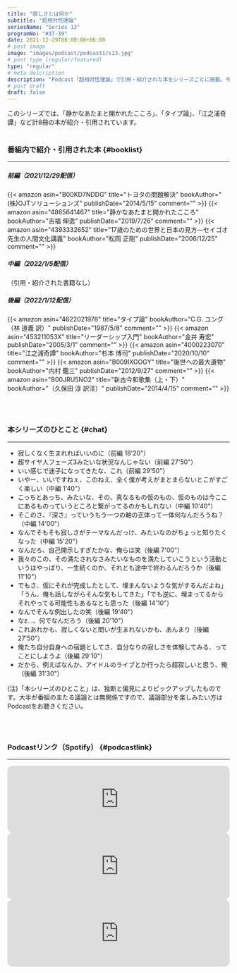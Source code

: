 ```yaml
---
title: "寂しさとは何か"
subtitle: "超相対性理論"
seriesName: "Series 13"
programNo: "#37-39"
date: 2021-12-29T08:00:00+06:00
# post image
image: "images/podcast/podcast1/s13.jpg"
# post type (regular/featured)
type: "regular"
# meta description
description: "Podcast「超相対性理論」で引用・紹介された本をシリーズごとに掲載。今回のテーマは「寂しさとは何か」です。"
# post draft
draft: false
---
```


このシリーズでは、「静かなあたまと開かれたこころ」、「タイプ論」、「江之浦奇譚」など計8冊の本が紹介・引用されています。<br>
<br>

### 番組内で紹介・引用された本 {#booklist}
<hr>

##### 前編（2021/12/29配信）
{{< amazon asin="B00KD7NDDG" title="トヨタの問題解決" bookAuthor="(株)OJTソリューションズ" publishDate="2014/5/15" comment="" >}}
{{< amazon asin="4865641467" title="静かなあたまと開かれたこころ" bookAuthor="吉福 伸逸" publishDate="2019/7/26" comment="" >}}
{{< amazon asin="4393332652" title="17歳のための世界と日本の見方―セイゴオ先生の人間文化講義" bookAuthor="松岡 正剛" publishDate="2006/12/25" comment="" >}}
<br>

##### 中編（2022/1/5配信）
（引用・紹介された書籍なし）
<br>

##### 後編（2022/1/12配信）
{{< amazon asin="4622021978" title="タイプ論" bookAuthor="C.G. ユング（林 道義 訳）" publishDate="1987/5/8" comment="" >}}
{{< amazon asin="453211053X" title="リーダーシップ入門" bookAuthor="金井 寿宏" publishDate="2005/3/1" comment="" >}}
{{< amazon asin="4000223070" title="江之浦奇譚" bookAuthor="杉本 博司" publishDate="2020/10/10" comment="" >}}
{{< amazon asin="B009IXGOGY" title="後世への最大遺物" bookAuthor="内村 鑑三" publishDate="2012/9/27" comment="" >}}
{{< amazon asin="B00JRU5NO2" title="新古今和歌集（上・下）" bookAuthor="（久保田 淳 訳注）" publishDate="2014/4/15" comment="" >}}


<br>
<br>

### 本シリーズのひとこと {#chat}
<hr>

* 寂しくなく生まれればいいのに（前編 18'20"）
* 超サイヤ人フェーズ3みたいな状況なんじゃない（前編 27'50"）
* いい感じで迷子になってきたな、これ（前編 29'50"）
* いやー、いいですねぇ、このねえ、全く僕が考えがまとまらないとこがすごく楽しい（中編 1'40"）
* こっちとあっち、みたいな、その、真なるもの仮のもの、仮のものは今ここにあるものっていうところと繋がってるのかもしれない（中編 10'40"）
* そこのさ、『深さ』っていうもう一つの軸の正体って一体何なんだろうね？（中編 14'00"）
* なんでそもそも寂しさがテーマなんだっけ、みたいなのがちょっと知りたくなった（中編 15'20"）
* なんだろ、自己開示しすぎたかな、俺らは笑（後編 7'00"）
* 我々のこの、その満たされなさみたいなものを満たしていこうという活動というはやっぱり、一生続くのか、それとも途中で終わるんだろうか（後編 11'10"）
* でもさ、仮にそれが完成したとして、埋まんないような気がするんだよね」「うん、俺も話しながらそんな気もしてきた」「でも逆に、埋まってるからそれやってる可能性もあるなとも思った（後編 14'10"）
* なんでそんな例出したの笑（後編 19'40"）
* なz…、何でなんだろう（後編 20'10"）
* これあれかも、寂しくないと問いが生まれないかも、あんまり（後編 27'50"）
* 俺たち自分自身への宿題としてさ、自分なりの寂しさを体験してみる、ってことにしようよ（後編 29'10"）
* だから、例えばなんか、アイドルのライブとか行ったら超寂しいと思う、俺（後編 31'30"）

(注)「本シリーズのひとこと」は、独断と偏見によりピックアップしたものです。大半が番組の主たる議論とは無関係ですので、議論部分を楽しみたい方はPodcastをお聴きください。

<br>
<br>

### Podcastリンク（Spotify） {#podcastlink}
<hr>

<iframe style="border-radius:12px" src="https://open.spotify.com/embed/episode/3J0PSS50GTzixvHcrTh8Zv?utm_source=generator" width="100%" height="152" frameBorder="0" allowfullscreen="" allow="autoplay; clipboard-write; encrypted-media; fullscreen; picture-in-picture"></iframe>
<iframe style="border-radius:12px" src="https://open.spotify.com/embed/episode/2JJgrLRO5JQNdgRtGhSRyQ?utm_source=generator" width="100%" height="152" frameBorder="0" allowfullscreen="" allow="autoplay; clipboard-write; encrypted-media; fullscreen; picture-in-picture"></iframe>
<iframe style="border-radius:12px" src="https://open.spotify.com/embed/episode/4oOupyMS2a131VKN08CBLe?utm_source=generator" width="100%" height="152" frameBorder="0" allowfullscreen="" allow="autoplay; clipboard-write; encrypted-media; fullscreen; picture-in-picture"></iframe>
